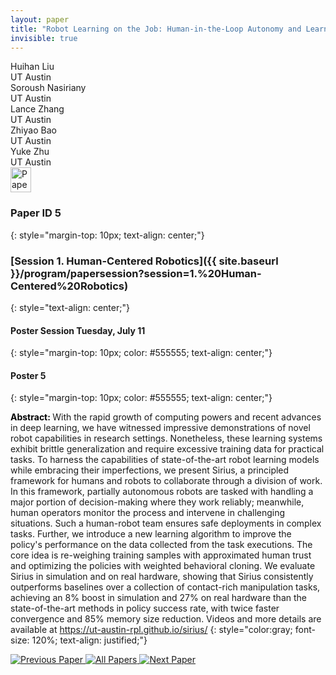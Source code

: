 ```yaml
---
layout: paper
title: "Robot Learning on the Job: Human-in-the-Loop Autonomy and Learning During Deployment"
invisible: true
---
```

<div class="paper-authors">
<div class="paper-author-box">
    <div class="paper-author-name">Huihan Liu</div>
    <div class="paper-author-uni">UT Austin</div>
</div>
<div class="paper-author-box">
    <div class="paper-author-name">Soroush Nasiriany</div>
    <div class="paper-author-uni">UT Austin</div>
</div>
<div class="paper-author-box">
    <div class="paper-author-name">Lance Zhang</div>
    <div class="paper-author-uni">UT Austin</div>
</div>
<div class="paper-author-box">
    <div class="paper-author-name">Zhiyao Bao</div>
    <div class="paper-author-uni">UT Austin</div>
</div>
<div class="paper-author-box">
    <div class="paper-author-name">Yuke Zhu</div>
    <div class="paper-author-uni">UT Austin</div>
</div>

</div><div class="paper-pdf">
<div> <a href="http://www.roboticsproceedings.org/rss19/p005.pdf"><img src="{{ site.baseurl }}/images/paper_link.png" alt="Paper Website" width = "33"  height = "40"/></a> </div>
</div>

### Paper ID 5
{: style="margin-top: 10px; text-align: center;"}

### [Session 1. Human-Centered Robotics]({{ site.baseurl }}/program/papersession?session=1.%20Human-Centered%20Robotics)
{: style="text-align: center;"}

#### Poster Session Tuesday, July 11
{: style="margin-top: 10px; color: #555555; text-align: center;"}

#### Poster 5
{: style="margin-top: 10px; color: #555555; text-align: center;"}

<b style="color: black;">Abstract: </b>With the rapid growth of computing powers and recent advances in deep learning, we have witnessed impressive demonstrations of novel robot capabilities in research settings. Nonetheless, these learning systems exhibit brittle generalization and require excessive training data for practical tasks. To harness the capabilities of state-of-the-art robot learning models while embracing their imperfections, we present Sirius, a principled framework for humans and robots to collaborate through a division of work. In this framework, partially autonomous robots are tasked with handling a major portion of decision-making where they work reliably; meanwhile, human operators monitor the process and intervene in challenging situations. Such a human-robot team ensures safe deployments in complex tasks. Further, we introduce a new learning algorithm to improve the policy's performance on the data collected from the task executions. The core idea is re-weighing training samples with approximated human trust and optimizing the policies with weighted behavioral cloning. We evaluate Sirius in simulation and on real hardware, showing that Sirius consistently outperforms baselines over a collection of contact-rich manipulation tasks, achieving an 8% boost in simulation and 27% on real hardware than the state-of-the-art methods in policy success rate, with twice faster convergence and 85% memory size reduction. Videos and more details are available at https://ut-austin-rpl.github.io/sirius/
{: style="color:gray; font-size: 120%; text-align: justified;"}


<div class="paper-menu">
<a href="{{ site.baseurl }}/program/papers/004/"> <img src="{{ site.baseurl }}/images/previous_paper_icon.png" alt="Previous Paper" title="Previous Paper"/> </a>
<a href="{{ site.baseurl }}/program/papers"><img src="{{ site.baseurl }}/images/overview_icon.png" alt="All Papers" title="All Papers"/> </a>
<a href="{{ site.baseurl }}/program/papers/006/"> <img src="{{ site.baseurl }}/images/next_paper_icon.png" alt="Next Paper" title="Next Paper"/> </a>

</div>
